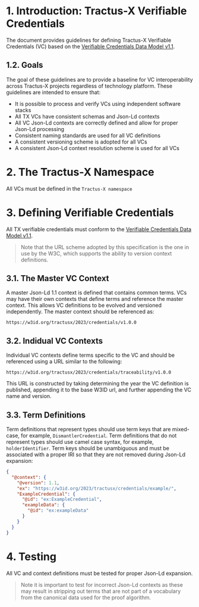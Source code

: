 # 1. Introduction: Tractus-X Verifiable Credentials

The document provides guidelines for defining Tractus-X Verifiable Credentials (VC) based on
the [Verifiable Credentials Data Model v1.1](https://www.w3.org/TR/vc-data-model/).

## 1.2. Goals

The goal of these guidelines are to provide a baseline for VC interoperability across Tractus-X projects regardless of
technology platform. These guidelines are intended to ensure that:

- It is possible to process and verify VCs using independent software stacks
- All TX VCs have consistent schemas and Json-Ld contexts
- All VC Json-Ld contexts are correctly defined and allow for proper Json-Ld processing
- Consistent naming standards are used for all VC definitions
- A consistent versioning scheme is adopted for all VCs
- A consistent Json-Ld context resolution scheme is used for all VCs

# 2. The Tractus-X Namespace

All VCs must be defined in the `Tractus-X namespace`

# 3. Defining Verifiable Credentials

All TX verifiable credentials must conform to
the [Verifiable Credentials Data Model v1.1](https://www.w3.org/TR/vc-data-model/).

> Note that the URL scheme adopted by this specification is the one in use by the W3C, which supports the ability to
version context definitions.

## 3.1. The Master VC Context

A master Json-Ld 1.1 context is defined that contains common terms. VCs may have their own contexts that define terms
and reference the master context. This allows VC definitions to be evolved and versioned independently. The master
context should be referenced as:

`https://w3id.org/tractusx/2023/credentials/v1.0.0`

## 3.2. Indidual VC Contexts

Individual VC contexts define terms specific to the VC and should be referenced using a URL similar to the following:

`https://w3id.org/tractusx/2023/credentials/traceability/v1.0.0`

This URL is constructed by taking determining the year the VC definition is published, appending it to the base W3ID
url, and further appending the VC name and version.

## 3.3. Term Definitions

Term definitions that represent types should use term keys that are mixed-case, for example, `DismantlerCredential`.
Term definitions that do not represent types should use camel case syntax, for example, `holderIdentifier`. Term keys
should be unambiguous and must be associated with a proper IRI so that they are not removed during Json-Ld expansion:

```json
{
  "@context": {
    "@version": 1.1,
    "ex": "https://w3id.org/2023/tractusx/credentials/example/",
    "ExampleCredential": {
      "@id": "ex:ExampleCredential",
      "exampleData": {
        "@id": "ex:exampleData"
      }
    }
  }
}

```

# 4. Testing

All VC and context definitions must be tested for proper Json-Ld expansion.

> Note it is important to test for incorrect Json-Ld contexts as these may result in stripping out terms that are not
> part of a vocabulary from the canonical data used for the proof algorithm. 



